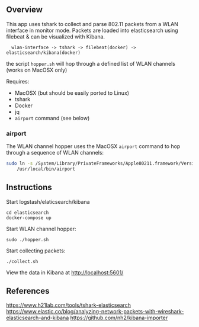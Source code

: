 ## Overview

This app uses tshark to collect and parse 802.11 packets from a WLAN interface in monitor mode.
Packets are loaded into elasticsearch using filebeat & can be visualized with Kibana.
```
  wlan-interface -> tshark -> filebeat(docker) -> elasticsearch/kibana(docker)
```
the script `hopper.sh` will hop through a defined list of WLAN channels (works on MacOSX only)

Requires:
 - MacOSX (but should be easily ported to Linux)
 - tshark
 - Docker
 - jq
 - `airport` command (see below)


### airport
The WLAN channel hopper uses the MacOSX `airport` command to hop through
a sequence of WLAN channels:
```bash
sudo ln -s /System/Library/PrivateFrameworks/Apple80211.framework/Versions/Current/Resources/airport \
    /usr/local/bin/airport
```
## Instructions

Start logstash/elaticsearch/kibana
```buildoutcfg
cd elasticsearch
docker-compose up
```

Start WLAN channel hopper:
```buildoutcfg
sudo ./hopper.sh
```

Start collecting packets:
```buildoutcfg
./collect.sh
```

View the data in Kibana at [http://localhost:5601/](http://localhost:5601/)

## References
https://www.h21lab.com/tools/tshark-elasticsearch
https://www.elastic.co/blog/analyzing-network-packets-with-wireshark-elasticsearch-and-kibana
https://github.com/nh2/kibana-importer
